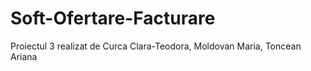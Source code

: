 # Soft-Ofertare-Facturare

Proiectul 3 realizat de Curca Clara-Teodora, Moldovan Maria, Toncean Ariana
